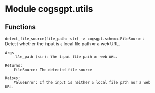 Module cogsgpt.utils
====================

Functions
---------

    
`detect_file_source(file_path: str) ‑> cogsgpt.schema.FileSource`
:   Detect whether the input is a local file path or a web URL.
    
    Args:
        file_path (str): The input file path or web URL.
    
    Returns:
        FileSource: The detected file source.
    
    Raises:
        ValueError: If the input is neither a local file path nor a web URL.